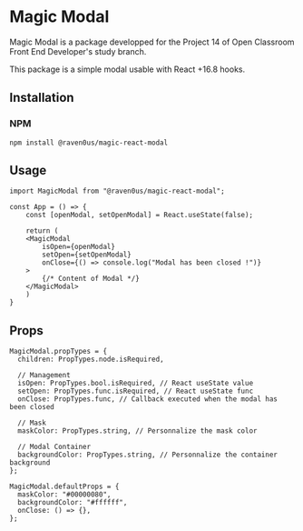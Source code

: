 # Magic Modal

Magic Modal is a package developped for the Project 14 of Open Classroom Front End Developer's study branch.

This package is a simple modal usable with React +16.8 hooks.

## Installation

### NPM

`npm install @raven0us/magic-react-modal`

## Usage

```
import MagicModal from "@raven0us/magic-react-modal";

const App = () => {
    const [openModal, setOpenModal] = React.useState(false);

    return (
    <MagicModal
        isOpen={openModal}
        setOpen={setOpenModal}
        onClose={() => console.log("Modal has been closed !")}
    >
        {/* Content of Modal */}
    </MagicModal>
    )
}

```

## Props

```
MagicModal.propTypes = {
  children: PropTypes.node.isRequired,

  // Management
  isOpen: PropTypes.bool.isRequired, // React useState value
  setOpen: PropTypes.func.isRequired, // React useState func
  onClose: PropTypes.func, // Callback executed when the modal has been closed

  // Mask
  maskColor: PropTypes.string, // Personnalize the mask color

  // Modal Container
  backgroundColor: PropTypes.string, // Personnalize the container background
};

MagicModal.defaultProps = {
  maskColor: "#00000080",
  backgroundColor: "#ffffff",
  onClose: () => {},
};
```